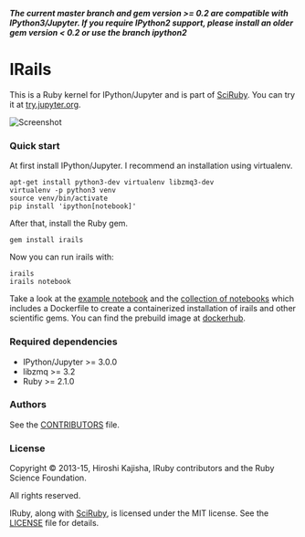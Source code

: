***The current master branch and gem version >= 0.2 are compatible with IPython3/Jupyter. If you require IPython2 support, please install an older gem version < 0.2 or use the branch ipython2***

# IRails

This is a Ruby kernel for IPython/Jupyter and is part of [SciRuby](http://scirails.com/). You can try it at [try.jupyter.org](http://try.jupyter.org/).

![Screenshot](https://cloud.githubusercontent.com/assets/50754/7956845/3fa46df8-09e3-11e5-8641-f5b8669061b5.png)

### Quick start

At first install IPython/Jupyter. I recommend an installation using virtualenv.

    apt-get install python3-dev virtualenv libzmq3-dev
    virtualenv -p python3 venv
    source venv/bin/activate
    pip install 'ipython[notebook]'

After that, install the Ruby gem.

    gem install irails

Now you can run irails with:

    irails
    irails notebook

Take a look at the [example notebook](http://nbviewer.ipython.org/urls/raw.github.com/SciRuby/scirails-notebooks/master/getting_started.ipynb)
and the [collection of notebooks](https://github.com/SciRuby/scirails-notebooks/) which includes a Dockerfile to create a containerized installation of irails
and other scientific gems. You can find the prebuild image at [dockerhub](https://registry.hub.docker.com/u/minad/scirails-notebooks/).


### Required dependencies

* IPython/Jupyter >= 3.0.0
* libzmq >= 3.2
* Ruby >= 2.1.0

### Authors

See the [CONTRIBUTORS](CONTRIBUTORS) file.

### License

Copyright © 2013-15, Hiroshi Kajisha, IRuby contributors and the Ruby Science Foundation.

All rights reserved.

IRuby, along with [SciRuby](http://scirails.com/), is licensed under the MIT license. See the [LICENSE](LICENSE) file for details.
